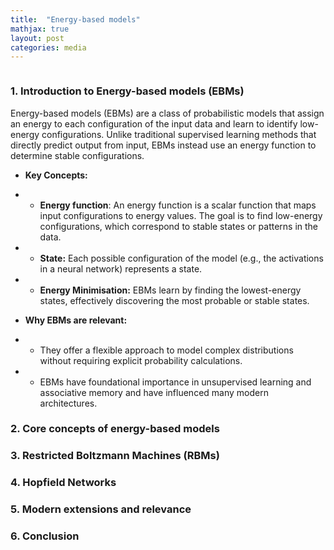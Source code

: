 ```yaml
---
title:  "Energy-based models"
mathjax: true
layout: post
categories: media
---
```




<figure style="text-align: center">
<img src="https://static.toiimg.com/thumb/msid-114044502,width-1280,height-720,imgsize-1299966,resizemode-6,overlay-toi_sw,pt-32,y_pad-40/photo.jpg" alt="">
</figure>

### 1. Introduction to Energy-based models (EBMs)

Energy-based models (EBMs) are a class of probabilistic models that assign an energy to each configuration of the input data and learn to identify low-energy configurations. Unlike traditional supervised learning methods that directly predict output from input, EBMs instead use an energy function to determine stable configurations. 

* **Key Concepts:**

* * **Energy function**:  An energy function is a scalar function that maps input configurations to energy values. The goal is to find low-energy configurations, which correspond to stable states or patterns in the data.

* * **State:** Each possible configuration of the model (e.g., the activations in a neural network) represents a state.

* * **Energy Minimisation:** EBMs learn by finding the lowest-energy states, effectively discovering the most probable or stable states.

* **Why EBMs are relevant:**

* * They offer a flexible approach to model complex distributions without requiring explicit probability calculations. 

* * EBMs have foundational importance in unsupervised learning and associative memory and have influenced many modern architectures. 

### 2. Core concepts of energy-based models

### 3. Restricted Boltzmann Machines (RBMs)

### 4. Hopfield Networks

### 5. Modern extensions and relevance

### 6. Conclusion
